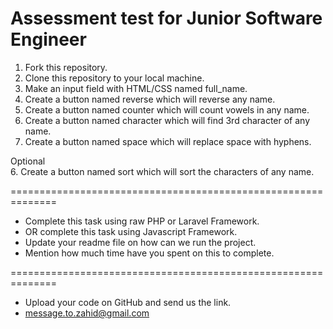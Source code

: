 # Assessment test for Junior Software Engineer

1. Fork this repository.
2. Clone this repository to your local machine.
3. Make an input field with HTML/CSS named full_name.
4. Create a button named reverse which will reverse any name.
5. Create a button named counter which will count vowels in any name.
6. Create a button named character which will find 3rd character of any name.
7. Create a button named space which will replace space with hyphens.

Optional <br/> 6. Create a button named sort which will sort the characters of any name.

==============================================================

-   Complete this task using raw PHP or Laravel Framework.
-   OR complete this task using Javascript Framework.
-   Update your readme file on how can we run the project.
-   Mention how much time have you spent on this to complete.

==============================================================

-   Upload your code on GitHub and send us the link.
-   message.to.zahid@gmail.com
